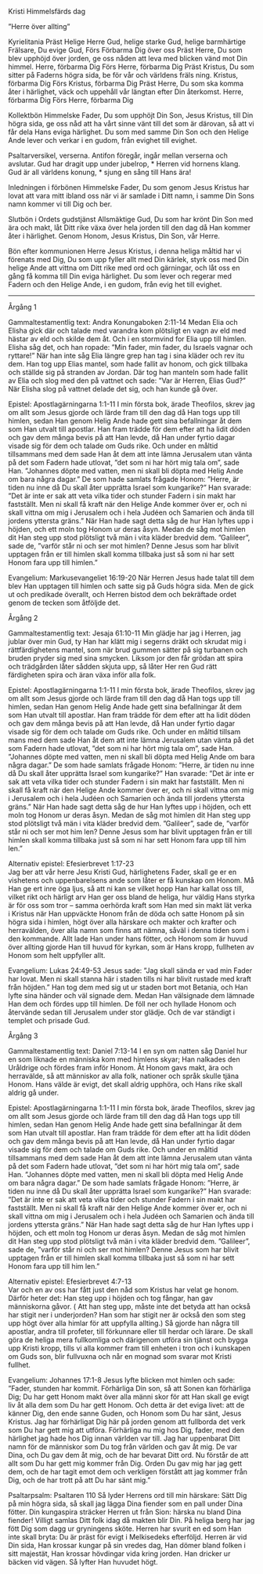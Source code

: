 ﻿Kristi Himmelsfärds dag




”Herre över allting”




Kyrielitania
Präst        Helige Herre Gud, helige starke Gud, helige barmhärtige Frälsare, Du evige Gud,
Förs        Förbarma Dig över oss
Präst        Herre, Du som blev upphöjd över jorden, ge oss nåden att leva med blicken vänd mot Din himmel. Herre, förbarma Dig
Förs        Herre, förbarma Dig
Präst        Kristus, Du som sitter på Faderns högra sida, be för vår och världens fräls ning. Kristus, förbarma Dig
Förs        Kristus, förbarma Dig
Präst        Herre, Du som ska komma åter i härlighet, väck och uppehåll vår längtan efter Din återkomst. Herre, förbarma Dig
Förs        Herre, förbarma Dig




Kollektbön
Himmelske Fader, Du som upphöjt Din Son, Jesus Kristus, till Din högra sida,
ge oss nåd att ha vårt sinne vänt till det som är därovan,
så att vi får dela Hans eviga härlighet.
Du som med samme Din Son och den Helige Ande lever och verkar i en gudom, från evighet till evighet.




Psaltarversikel, verserna. Antifon föregår, ingår mellan verserna och avslutar.
Gud har dragit upp under jubelrop, * Herren vid hornens klang. 
Gud är all världens konung, * sjung en sång till Hans ära! 




Inledningen i förbönen
Himmelske Fader, Du som genom Jesus Kristus har lovat att vara mitt ibland oss när vi är samlade i Ditt namn, i samme Din Sons namn kommer vi till Dig och ber.




Slutbön i Ordets gudstjänst
Allsmäktige Gud, Du som har krönt Din Son med ära och makt,
låt Ditt rike växa över hela jorden till den dag då Han kommer åter i härlighet.
Genom Honom, Jesus Kristus, Din Son, vår Herre.




Bön efter kommunionen
Herre Jesus Kristus, i denna heliga måltid har vi förenats med Dig, Du som upp fyller allt med Din kärlek, styrk oss med Din helige Ande att vittna om Ditt rike med ord och gärningar, och låt oss en gång få komma till Din eviga härlighet.
Du som lever och regerar med Fadern och den Helige Ande, i en gudom, från evig het till evighet.
________________
Årgång 1




Gammaltestamentlig text: Andra Konungaboken 2:11-14
Medan Elia och Elisha gick där och talade med varandra kom plötsligt en vagn av eld med hästar av eld och skilde dem åt. Och i en stormvind for Elia upp till himlen. 
Elisha såg det, och han ropade: ”Min fader, min fader, du Israels vagnar och ryttare!” När han inte såg Elia längre grep han tag i sina kläder och rev itu dem. Han tog upp Elias mantel, som hade fallit av honom, och gick tillbaka och ställde sig på stranden av Jordan. Där tog han manteln som hade fallit av Elia och slog med den på vattnet och sade: ”Var är Herren, Elias Gud?” När Elisha slog på vattnet delade det sig, och han kunde gå över. 




Epistel: Apostlagärningarna 1:1-11
I min första bok, ärade Theofilos, skrev jag om allt som Jesus gjorde och lärde fram till den dag då Han togs upp till himlen, sedan Han genom Helig Ande hade gett sina befallningar åt dem som Han utvalt till apostlar. Han fram trädde för dem efter att ha lidit döden och gav dem många bevis på att Han levde, då Han under fyrtio dagar visade sig för dem och talade om Guds rike. Och under en måltid tillsammans med dem sade Han åt dem att inte lämna Jerusalem utan vänta på det som Fadern hade utlovat, ”det som ni har hört mig tala om”, sade Han. ”Johannes döpte med vatten, men ni skall bli döpta med Helig Ande om bara några dagar.” 
De som hade samlats frågade Honom: ”Herre, är tiden nu inne då Du skall åter upprätta Israel som kungarike?” Han svarade: ”Det är inte er sak att veta vilka tider och stunder Fadern i sin makt har fastställt. Men ni skall få kraft när den Helige Ande kommer över er, och ni skall vittna om mig i Jerusalem och i hela Judéen och Samarien och ända till jordens yttersta gräns.” 
När Han hade sagt detta såg de hur Han lyftes upp i höjden, och ett moln tog Honom ur deras åsyn. Medan de såg mot himlen dit Han steg upp stod plötsligt två män i vita kläder bredvid dem. ”Galileer”, sade de, ”varför står ni och ser mot himlen? Denne Jesus som har blivit upptagen från er till himlen skall komma tillbaka just så som ni har sett Honom fara upp till himlen.” 




Evangelium: Markusevangeliet 16:19-20
När Herren Jesus hade talat till dem blev Han upptagen till himlen och satte sig på Guds högra sida. Men de gick ut och predikade överallt, och Herren bistod dem och bekräftade ordet genom de tecken som åtföljde det. 








Årgång 2




Gammaltestamentlig text: Jesaja 61:10-11
Min glädje har jag i Herren, jag jublar över min Gud, ty Han har klätt mig i segerns dräkt och skrudat mig i rättfärdighetens mantel, som när brud gummen sätter på sig turbanen och bruden pryder sig med sina smycken. Liksom jor den får grödan att spira och trädgården låter sådden skjuta upp, så låter Her ren Gud rätt färdigheten spira och äran växa inför alla folk.




Epistel: Apostlagärningarna 1:1-11
I min första bok, ärade Theofilos, skrev jag om allt som Jesus gjorde och lärde fram till den dag då Han togs upp till himlen, sedan Han genom Helig Ande hade gett sina befallningar åt dem som Han utvalt till apostlar. Han fram trädde för dem efter att ha lidit döden och gav dem många bevis på att Han levde, då Han under fyrtio dagar visade sig för dem och talade om Guds rike. Och under en måltid tillsam mans med dem sade Han åt dem att inte lämna Jerusalem utan vänta på det som Fadern hade utlovat, ”det som ni har hört mig tala om”, sade Han. ”Johannes döpte med vatten, men ni skall bli döpta med Helig Ande om bara några dagar.” 
De som hade samlats frågade Honom: ”Herre, är tiden nu inne då Du skall åter upprätta Israel som kungarike?” Han svarade: ”Det är inte er sak att veta vilka tider och stunder Fadern i sin makt har fastställt. Men ni skall få kraft när den Helige Ande kommer över er, och ni skall vittna om mig i Jerusalem och i hela Judéen och Samarien och ända till jordens yttersta gräns.” 
När Han hade sagt detta såg de hur Han lyftes upp i höjden, och ett moln tog Honom ur deras åsyn. Medan de såg mot himlen dit Han steg upp stod plötsligt två män i vita kläder bredvid dem. ”Galileer”, sade de, ”varför står ni och ser mot him len? Denne Jesus som har blivit upptagen från er till himlen skall komma tillbaka just så som ni har sett Honom fara upp till him len.” 




Alternativ epistel: Efesierbrevet 1:17-23  
Jag ber att vår herre Jesu Kristi Gud, härlighetens Fader, skall ge er en vishetens och uppenbarelsens ande som låter er få kunskap om Honom. Må Han ge ert inre öga ljus, så att ni kan se vilket hopp Han har kallat oss till, vilket rikt och härligt arv Han ger oss bland de heliga, hur väldig Hans styrka är för oss som tror – samma oerhörda kraft som Han med sin makt lät verka i Kristus när Han uppväckte Honom från de döda och satte Honom på sin högra sida i himlen, högt över alla härskare och makter och krafter och herravälden, över alla namn som finns att nämna, såväl i denna tiden som i den kommande. Allt lade Han under hans fötter, och Honom som är huvud över allting gjorde Han till huvud för kyrkan, som är Hans kropp, fullheten av Honom som helt uppfyller allt.
 
Evangelium: Lukas 24:49-53
Jesus sade: ”Jag skall sända er vad min Fader har lovat. Men ni skall stanna här i staden tills ni har blivit rustade med kraft från höjden.” 
Han tog dem med sig ut ur staden bort mot Betania, och Han lyfte sina händer och väl signade dem. Medan Han välsignade dem lämnade Han dem och fördes upp till himlen. De föll ner och hyllade Honom och återvände sedan till Jerusalem under stor glädje. Och de var ständigt i templet och prisade Gud.








Årgång 3




Gammaltestamentlig text: Daniel 7:13-14
I en syn om natten såg Daniel hur en som liknade en människa kom med himlens skyar; Han nalkades den Uråldrige och fördes fram inför Honom. Åt Honom gavs makt, ära och herravälde, så att människor av alla folk, nationer och språk skulle tjäna Honom. Hans välde är evigt, det skall aldrig upphöra, och Hans rike skall aldrig gå under. 




Epistel: Apostlagärningarna 1:1-11
I min första bok, ärade Theofilos, skrev jag om allt som Jesus gjorde och lärde fram till den dag då Han togs upp till himlen, sedan Han genom Helig Ande hade gett sina befallningar åt dem som Han utvalt till apostlar. Han fram trädde för dem efter att ha lidit döden och gav dem många bevis på att Han levde, då Han under fyrtio dagar visade sig för dem och talade om Guds rike. Och under en måltid tillsammans med dem sade Han åt dem att inte lämna Jerusalem utan vänta på det som Fadern hade utlovat, ”det som ni har hört mig tala om”, sade Han. ”Johannes döpte med vatten, men ni skall bli döpta med Helig Ande om bara några dagar.” 
De som hade samlats frågade Honom: ”Herre, är tiden nu inne då Du skall åter upprätta Israel som kungarike?” Han svarade: ”Det är inte er sak att veta vilka tider och stunder Fadern i sin makt har fastställt. Men ni skall få kraft när den Helige Ande kommer över er, och ni skall vittna om mig i Jerusalem och i hela Judéen och Samarien och ända till jordens yttersta gräns.” 
När Han hade sagt detta såg de hur Han lyftes upp i höjden, och ett moln tog Honom ur deras åsyn. Medan de såg mot himlen dit Han steg upp stod plötsligt två män i vita kläder bredvid dem. ”Galileer”, sade de, ”varför står ni och ser mot himlen? Denne Jesus som har blivit upptagen från er till himlen skall komma tillbaka just så som ni har sett Honom fara upp till him len.” 




Alternativ epistel: Efesierbrevet 4:7-13  
Var och en av oss har fått just den nåd som Kristus har velat ge honom. Därför heter det: Han steg upp i höjden och tog fångar, han gav människorna gåvor. ( Att han steg upp, måste inte det betyda att han också har stigit ner i underjorden? Han som har stigit ner är också den som steg upp högt över alla himlar för att uppfylla allting.) Så gjorde han några till apostlar, andra till profeter, till förkunnare eller till herdar och lärare. De skall göra de heliga mera fullkomliga och därigenom utföra sin tjänst och bygga upp Kristi kropp, tills vi alla kommer fram till enheten i tron och i kunskapen om Guds son, blir fullvuxna och når en mognad som svarar mot Kristi fullhet. 




Evangelium: Johannes 17:1-8
Jesus lyfte blicken mot himlen och sade: ”Fader, stunden har kommit. Förhärliga Din son, så att Sonen kan förhärliga Dig; Du har gett Honom makt över alla männi skor för att Han skall ge evigt liv åt alla dem som Du har gett Honom. Och detta är det eviga livet: att de känner Dig, den ende sanne Guden, och Honom som Du har sänt, Jesus Kristus. Jag har förhärligat Dig här på jorden genom att fullborda det verk som Du har gett mig att utföra. Förhärliga nu mig hos Dig, fader, med den härlighet jag hade hos Dig innan världen var till. 
Jag har uppenbarat Ditt namn för de människor som Du tog från världen och gav åt mig. De var Dina, och Du gav dem åt mig, och de har bevarat Ditt ord. Nu förstår de att allt som Du har gett mig kommer från Dig. Orden Du gav mig har jag gett dem, och de har tagit emot dem och verkligen förstått att jag kommer från Dig, och de har trott på att Du har sänt mig.” 








Psaltarpsalm: Psaltaren 110
Så lyder Herrens ord till min härskare: Sätt Dig på min högra sida, 
så skall jag lägga Dina fiender som en pall under Dina fötter. 
Din kungaspira sträcker Herren ut från Sion: härska nu bland Dina fiender! 
Villigt samlas Ditt folk idag då makten blir Din.
På heliga berg har jag fött Dig som dagg ur gryningens sköte. 
Herren har svurit en ed som Han inte skall bryta:
Du är präst för evigt i Melkisedeks efterföljd. 
Herren är vid Din sida, Han krossar kungar på sin vredes dag, 
Han dömer bland folken i sitt majestät, Han krossar hövdingar vida kring jorden. 
Han dricker ur bäcken vid vägen. Så lyfter Han huvudet högt.